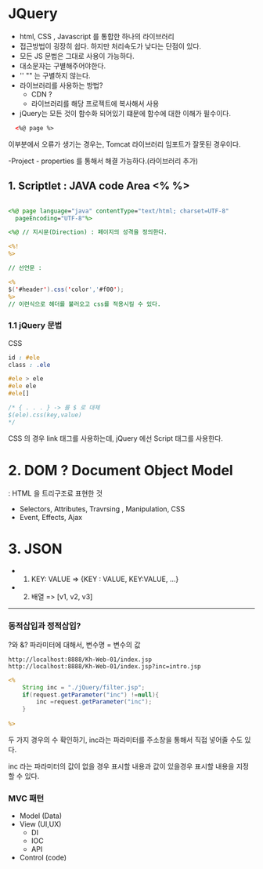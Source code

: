 # JQuery

- html, CSS , Javascript 를 통합한 하나의 라이브러리
- 접근방법이 굉장히 쉽다. 하지만 처리속도가 낮다는 단점이 있다.
- 모든 JS 문법은 그대로 사용이 가능하다.
- 대소문자는 구별해주어야한다.
- '' "" 는 구별하지 않는다.
- 라이브러리를 사용하는 방법?
  - CDN ?  
  - 라이브러리를 해당 프로젝트에 복사해서 사용
- jQuery는 모든 것이 함수화 되어있기 떄문에 함수에 대한 이해가 필수이다.
  


```html
  <%@ page %>
  ```
  이부분에서 오류가 생기는 경우는, Tomcat 라이브러리 임포트가 잘못된 경우이다.

  -Project - properties 를 통해서 해결 가능하다.(라이브러리 추가)


  ## 1. Scriptlet : JAVA code Area   <% %>

  ```jsp
  
  <%@ page language="java" contentType="text/html; charset=UTF-8"
    pageEncoding="UTF-8"%>
  
  <%@ // 지시문(Direction) : 페이지의 성격을 정의한다.

  <%!
  %> 
  
  // 선언문 :
  
  <%
  $('#header').css('color','#f00');
  %> 
  // 이런식으로 헤더를 불러오고 css를 적용시킬 수 있다.
  ```
  
### 1.1 jQuery 문법

  CSS
  ```css
  id : #ele
  class : .ele

  #ele > ele
  #ele ele
  #ele[]
  
 /* { . . . } -> 를 $ 로 대체
 $(ele).css(key,value)
 */ 
```
CSS 의 경우 link 태그를 사용하는데,
jQuery 에선 Script 태그를 사용한다.
# 2. DOM ? Document Object Model
: HTML 을 트리구조료 표현한 것
- Selectors, Attributes, Travrsing , Manipulation, CSS
- Event, Effects, Ajax


# 3. JSON
- 1. KEY: VALUE => {KEY : VALUE, KEY:VALUE, ...}
- 2. 배열 => [v1, v2, v3]


---

### 동적삽입과 정적삽입?

?와 &?
파라미터에 대해서,
 변수명 = 변수의 값 

```
http://localhost:8888/Kh-Web-01/index.jsp
http://localhost:8888/Kh-Web-01/index.jsp?inc=intro.jsp

```

```jsp
<%
	String inc = "./jQuery/filter.jsp";
	if(request.getParameter("inc") !=null){
		inc =request.getParameter("inc");
	}
	
%>
```
두 가지 경우의 수 확인하기,
inc라는 파라미터를 주소창을 통해서 직접 넣어줄 수도 있다.

inc 라는 파라미터의 값이 없을 경우 표시할 내용과 값이 있을경우 표시할 내용을 지정할 수 있다.

### MVC 패턴

- Model (Data)
- View (UI,UX) 
  - DI
  - IOC
  - API
- Control (code)